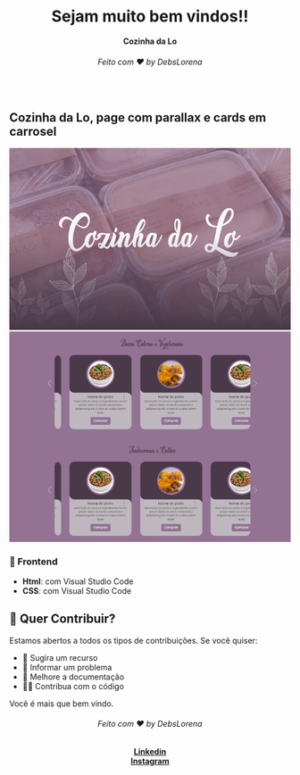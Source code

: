 <div align="center">
  <h1>Sejam muito bem vindos!!</h1>
  <strong>Cozinha da Lo</strong>
  <h6>Feito com ❤️ by DebsLorena</h6>
</div>
<br>


## Cozinha da Lo, page com parallax e cards em carrosel

<div align="center">
    <img src="print.PNG" alt="daily.dev" width="550">
    <img src="a.PNG" alt="daily.dev" width="550">
</div>


### 🎨 Frontend

*  **Html**: com Visual Studio Code 
*  **CSS**: com Visual Studio Code



## 🙌 Quer Contribuir?

Estamos abertos a todos os tipos de contribuições. Se você quiser:
* 🤔 Sugira um recurso
* 🐛 Informar um problema
* 📖 Melhore a documentação
* 👨‍💻 Contribua com o código




Você é mais que bem vindo. 


<div align="center">
    <h6>Feito com ❤️ by DebsLorena</h6>
    <a href="https://www.linkedin.com/in/loredebs/"><strong>Linkedin</strong></a></br>
    <a href="https://www.instagram.com/debslorena/"><strong>Instagram</strong></a>
</div>

